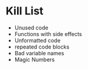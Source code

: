  Kill List
 =========
* Unused code
* Functions with side effects
* Unformatted code
* repeated code blocks
* Bad variable names
* Magic Numbers
